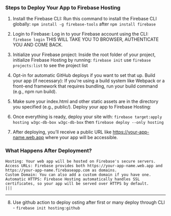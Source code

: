 ### Steps to Deploy Your App to Firebase Hosting

1. Install the Firebase CLI: Run this command to install the Firebase CLI globally:
   `npm install -g firebase-tools` after `npm install firebase`

2. Login to Firebase: Log in to your Firebase account using the CLI:
   `firebase login` THIS WILL TAKE YOU TO BROWSER, AUTHENTICATE YOU AND COME BACK.

3. Initialize your Firebase project: Inside the root folder of your project, initialize Firebase Hosting by running:
   `firebase init` use `firebase projects:list` to see the project list

4. Opt-in for automatic GitHub deploys if you want to set that up.
   Build your app (if necessary):
   If you're using a build system like Webpack or a front-end framework that requires bundling, run your build command (e.g., npm run build).
5. Make sure your index.html and other static assets are in the directory you specified (e.g., public/).
   Deploy your app to Firebase Hosting:

6. Once everything is ready, deploy your site with: `firebase target:apply hosting w3gc-db-box w3gc-db-box` then
   `firebase deploy --only hosting`

7. After deploying, you’ll receive a public URL like https://your-app-name.web.app where your app will be accessible.

### What Happens After Deployment?

    Hosting: Your web app will be hosted on Firebase's secure servers.
    Access URLs: Firebase provides both https://your-app-name.web.app and https://your-app-name.firebaseapp.com as domains.
    Custom Domain: You can also add a custom domain if you have one.
    Automatic HTTPS: Firebase Hosting automatically handles SSL certificates, so your app will be served over HTTPS by default.
    |||

---

8. Use github action to deploy osting after first or many deploy through CLI - `firebase init hosting:github`
